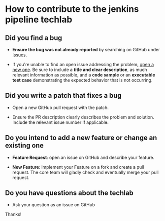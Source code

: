 # How to contribute to the jenkins pipeline techlab


## Did you find a bug

* **Ensure the bug was not already reported** by searching on GitHub under [Issues](https://github.com/puzzle/jenkins-techlab/issues).

* If you're unable to find an open issue addressing the problem, [open a new one](https://github.com/puzzle/jenkins-techlab/issues/new). Be sure to include a **title and clear description**, as much relevant information as possible, and a **code sample** or an **executable test case** demonstrating the expected behavior that is not occurring.


## Did you write a patch that fixes a bug

* Open a new GitHub pull request with the patch.

* Ensure the PR description clearly describes the problem and solution. Include the relevant issue number if applicable.


## Do you intend to add a new feature or change an existing one

* **Feature Request**: open an issue on GitHub and describe your feature.

* **New Feature**: Implement your Feature on a fork and create a pull request. The core team will gladly check and eventually merge your pull request.


## Do you have questions about the techlab

* Ask your question as an issue on GitHub

Thanks!
